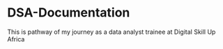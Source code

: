 # DSA-Documentation
This is pathway of my journey as a data analyst trainee at Digital Skill Up Africa
